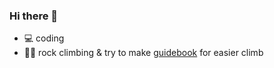### Hi there 👋

- 💻 coding
- 🧗‍♀️ rock climbing & try to make [guidebook]([https://www.tianzone.ink/topo](https://glutclimbing-1304539596.file.myqcloud.com/topo/baiyanxia.pdf)https://glutclimbing-1304539596.file.myqcloud.com/topo/baiyanxia.pdf) for easier climb
